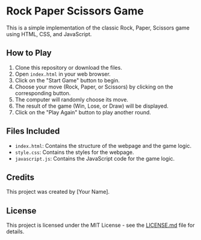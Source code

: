 # Rock Paper Scissors Game

This is a simple implementation of the classic Rock, Paper, Scissors game using HTML, CSS, and JavaScript.

## How to Play

1. Clone this repository or download the files.
2. Open `index.html` in your web browser.
3. Click on the "Start Game" button to begin.
4. Choose your move (Rock, Paper, or Scissors) by clicking on the corresponding button.
5. The computer will randomly choose its move.
6. The result of the game (Win, Lose, or Draw) will be displayed.
7. Click on the "Play Again" button to play another round.

## Files Included

- `index.html`: Contains the structure of the webpage and the game logic.
- `style.css`: Contains the styles for the webpage.
- `javascript.js`: Contains the JavaScript code for the game logic.

## Credits

This project was created by [Your Name].

## License

This project is licensed under the MIT License - see the [LICENSE.md](LICENSE.md) file for details.
